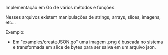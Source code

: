 Implementação em Go de vários métodos e funções.

Nesses arquivos existem manipulações de strings, arrays, slices, imagens, etc...

Exemplo: 

- Em "examples/createJSON.go" uma imagem .png é buscada no sistema e transformada em slice de bytes para ser salva em um arquivo json.
